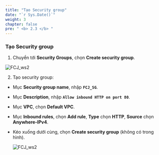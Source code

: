 ```yaml
---
title: "Tạo Security group"
date: "`r Sys.Date()`"
weight: 3
chapter: false
pre: " <b> 2.3 </b> "
---
```


<!-- - Tải xuống file **S3_logging_workshop.txt** tại {{%attachments  pattern=".txt"/%}}  -->

### Tạo Security group

1. Chuyển tới **Security Groups**, chọn **Create security group**.

![FCJ_ws2](/images/2.prerequisite/9.png)

2. Tạo security group:

- Mục **Security group name**, nhập **`FCJ_SG`**.
- Mục **Description**, nhập **`Allow inbound HTTP on port 80`**.
- Mục **VPC**, chọn **Default VPC**.
- Mục **Inbound rules**, chọn **Add rule**, **Type** chọn **HTTP**, **Source** chọn **Anywhere-IPv4**.
- Kéo xuống dưới cùng, chọn **Create security group** (không có trong hình).

  ![FCJ_ws2](/images/2.prerequisite/10.png)
